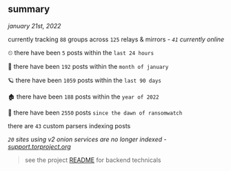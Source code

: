 
## summary
_january 21st, 2022_

currently tracking `88` groups across `125` relays & mirrors - _`41` currently online_

⏲ there have been `5` posts within the `last 24 hours`

🦈 there have been `192` posts within the `month of january`

🪐 there have been `1059` posts within the `last 90 days`

🏚 there have been `188` posts within the `year of 2022`

🦕 there have been `2550` posts `since the dawn of ransomwatch`

there are `43` custom parsers indexing posts

_`20` sites using v2 onion services are no longer indexed - [support.torproject.org](https://support.torproject.org/onionservices/v2-deprecation/)_

> see the project [README](https://github.com/thetanz/ransomwatch#ransomwatch--) for backend technicals
